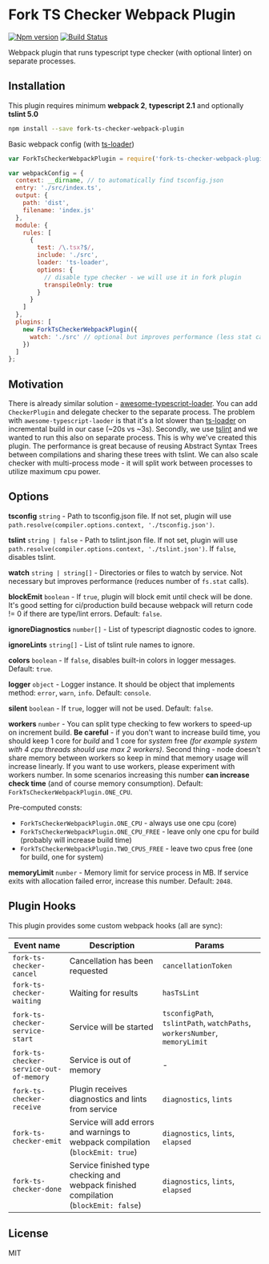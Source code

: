 # Fork TS Checker Webpack Plugin
[![Npm version](https://img.shields.io/npm/v/@realytics/fork-ts-checker-webpack-plugin.svg?style=flat-square)](https://www.npmjs.com/package/@realytics/fork-ts-checker-webpack-plugin)
[![Build Status](https://travis-ci.org/Realytics/fork-ts-checker-webpack-plugin.svg?branch=master)](https://travis-ci.org/realytics/fork-ts-checker-webpack-plugin)

Webpack plugin that runs typescript type checker (with optional linter) on separate processes.
 
## Installation ##
This plugin requires minimum **webpack 2**, **typescript 2.1** and optionally **tslint 5.0**
```sh
npm install --save fork-ts-checker-webpack-plugin
```
Basic webpack config (with [ts-loader](https://github.com/TypeStrong/ts-loader))
```js
var ForkTsCheckerWebpackPlugin = require('fork-ts-checker-webpack-plugin');

var webpackConfig = {
  context: __dirname, // to automatically find tsconfig.json
  entry: './src/index.ts',
  output: {
    path: 'dist',
    filename: 'index.js'
  },
  module: {
    rules: [
      {
        test: /\.tsx?$/,
        include: './src',
        loader: 'ts-loader',
        options: {
          // disable type checker - we will use it in fork plugin
          transpileOnly: true 
        }
      }
    ]
  },
  plugins: [
    new ForkTsCheckerWebpackPlugin({
      watch: './src' // optional but improves performance (less stat calls)
    })
  ]
};
```

## Motivation ##
There is already similar solution - [awesome-typescript-loader](https://github.com/s-panferov/awesome-typescript-loader). You can
add `CheckerPlugin` and delegate checker to the separate process. The problem with `awesome-typescript-laoder` is that it's a lot slower 
than [ts-loader](https://github.com/TypeStrong/ts-loader) on incremental build in our case (~20s vs ~3s).
Secondly, we use [tslint](https://palantir.github.io/tslint/) and we wanted to run this also on separate process.
This is why we've created this plugin. The performance is great because of reusing Abstract Syntax Trees between compilations and sharing 
these trees with tslint. We can also scale checker with multi-process mode - it will split work between processes to utilize maximum cpu 
power.

## Options ##
**tsconfig** `string` - Path to tsconfig.json file. If not set, plugin will use `path.resolve(compiler.options.context, './tsconfig.json')`.

**tslint** `string | false` - Path to tslint.json file. If not set, plugin will use `path.resolve(compiler.options.context, './tslint.json')`. 
                            If `false`, disables tslint.

**watch** `string | string[]` - Directories or files to watch by service. Not necessary but improves performance 
                                (reduces number of `fs.stat` calls).
                                  
**blockEmit** `boolean` - If `true`, plugin will block emit until check will be done. It's good setting for ci/production build because 
                          webpack will return code != 0 if there are type/lint errors. Default: `false`. 

**ignoreDiagnostics** `number[]` - List of typescript diagnostic codes to ignore.

**ignoreLints** `string[]` - List of tslint rule names to ignore.

**colors** `boolean` - If `false`, disables built-in colors in logger messages. Default: `true`.

**logger** `object` - Logger instance. It should be object that implements method: `error`, `warn`, `info`. Default: `console`.

**silent** `boolean` - If `true`, logger will not be used. Default: `false`.

**workers** `number` - You can split type checking to few workers to speed-up on increment build. 
                       **Be careful** - if you don't want to increase build time, you should keep 1 core for *build* and 1 core for 
                       *system* free *(for example system with 4 cpu threads should use max 2 workers)*. 
                       Second thing - node doesn't share memory between workers so keep in mind that memory usage will increase 
                       linearly. If you want to use workers, please experiment with workers number. In some scenarios increasing this number 
                       **can increase check time** (and of course memory consumption).
                       Default: `ForkTsCheckerWebpackPlugin.ONE_CPU`.

Pre-computed consts:      
  * `ForkTsCheckerWebpackPlugin.ONE_CPU` - always use one cpu (core)
  * `ForkTsCheckerWebpackPlugin.ONE_CPU_FREE` - leave only one cpu for build (probably will increase build time)
  * `ForkTsCheckerWebpackPlugin.TWO_CPUS_FREE` - leave two cpus free (one for build, one for system)

**memoryLimit** `number` - Memory limit for service process in MB. If service exits with allocation failed error, increase this number.
                           Default: `2048`.

## Plugin Hooks ##
This plugin provides some custom webpack hooks (all are sync):

| Event name | Description | Params |
|------------|-------------|--------|
|`fork-ts-checker-cancel`| Cancellation has been requested | `cancellationToken` |
|`fork-ts-checker-waiting`| Waiting for results | `hasTsLint` |
|`fork-ts-checker-service-start`| Service will be started | `tsconfigPath`, `tslintPath`, `watchPaths`, `workersNumber`, `memoryLimit` |
|`fork-ts-checker-service-out-of-memory`| Service is out of memory | - |
|`fork-ts-checker-receive`| Plugin receives diagnostics and lints from service | `diagnostics`, `lints` | 
|`fork-ts-checker-emit`| Service will add errors and warnings to webpack compilation (`blockEmit: true`) | `diagnostics`, `lints`, `elapsed` |
|`fork-ts-checker-done`| Service finished type checking and webpack finished compilation (`blockEmit: false`) | `diagnostics`, `lints`, `elapsed` |

## License ##
MIT
